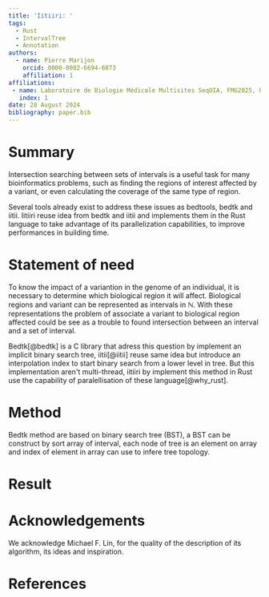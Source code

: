 ```yaml
---
title: 'Iitiiri: '
tags:
  - Rust
  - IntervalTree
  - Annotation
authors:
  - name: Pierre Marijon
    orcid: 0000-0002-6694-6873
    affiliation: 1
affiliations:
 - name: Laboratoire de Biologie Médicale Multisites SeqOIA, FMG2025, Paris, France
   index: 1
date: 28 August 2024
bibliography: paper.bib
---
```


# Summary

Intersection searching between sets of intervals is a useful task for many bioinformatics problems, such as finding the regions of interest affected by a variant, or even calculating the coverage of the same type of region.

Several tools already exist to address these issues as bedtools, bedtk and iitii. Iitiiri reuse idea from bedtk and iitii and implements them in the Rust language to take advantage of its parallelization capabilities, to improve performances in building time.

# Statement of need

To know the impact of a variantion in the genome of an individual, it is necessary to determine which biological region it will affect. Biological regions and variant can be represented as intervals in $\mathbb{N}$. With these representations the problem of associate a variant to biological region affected could be see as a trouble to found intersection between an interval and a set of interval.

Bedtk[@bedtk] is a C library that adress this question by implement an implicit binary search tree, iitii[@iitii] reuse same idea but introduce an interpolation index to start binary search from a lower level in tree. But this implementation aren't multi-thread, iitiiri by implement this method in Rust use the capability of paralellisation of these language[@why_rust].

# Method

Bedtk method are based on binary search tree (BST), a BST can be construct by sort array of interval, each node of tree is an element on array and index of element in array can use to infere tree topology.

# Result



# Acknowledgements

We acknowledge Michael F. Lin, for the quality of the description of its algorithm, its ideas and inspiration.

# References
